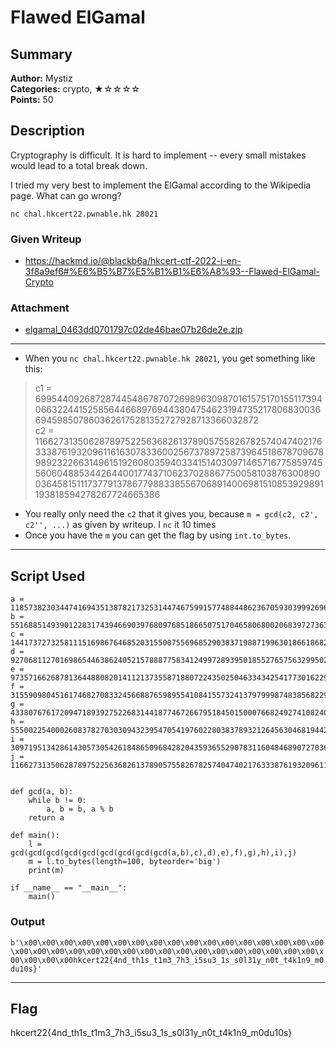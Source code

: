 Flawed ElGamal
===
## Summary
**Author:** Mystiz  
**Categories:** crypto, ★☆☆☆☆  
**Points:** 50

## Description

Cryptography is difficult. It is hard to implement -- every small mistakes would lead to a total break down.

I tried my very best to implement the ElGamal according to the Wikipedia page. What can go wrong?

`nc chal.hkcert22.pwnable.hk 28021`

### Given Writeup

- https://hackmd.io/@blackb6a/hkcert-ctf-2022-i-en-3f8a9ef6#%E6%B5%B7%E5%B1%B1%E6%A8%93--Flawed-ElGamal-Crypto

### Attachment

- [elgamal_0463dd0701797c02de46bae07b26de2e.zip](https://github.com/T0x1cL/t0x1cl.github.io/raw/writeup/elgamal_0463dd0701797c02de46bae07b26de2e.zip)

---

- When you `nc chal.hkcert22.pwnable.hk 28021`, you get something like this:  
> c1 = 699544092687287445486787072698963098701615751701551173940663224415258564466897694438047546231947352178068300366945985078603626175281352727928713366032872  
c2 = 116627313506287897522563682613789057558267825740474021763338761932096116163078336002567378972587396451867870967898923226631496151926080359403341514030971465716775859745560604885344264400177437106237028867750058103876300890036458151117377913786779883385567068914006981510853929891193818594278267724665386  
- You really only need the `c2` that it gives you, because `m = gcd(c2, c2', c2'', ...)` as given by writeup. I `nc` it 10 times 
- Once you have the `m` you can get the flag by using `int.to_bytes`.  

---

## Script Used
```
a = 118573823034474169435138782173253144746759915774884486236705930399926961222399363734729998576737442495918733469391282021889415855438489694622471652095511677988637858200121111575267456768616110675187495102194302940773481851512701536040356657212683408205588560142891544168262590530282977408181014298902849
b = 55168851493901228317439466903976809768518665075170465806800206839727363988963839813492671283446923984477770324747236047892408059688447208323610106943922591134537446154509399200641541388771006185545180021998000999772632512990628827674134098338528073885217278457922425473195475499941134363843748218210330
c = 14417372732581115169867646852031550075569685290383719887199630186618682015825304750278421829903288998051904760056083361347405824927275495513320624215090955167615199012228364695116948338179230214787128854745322373442456339875687111956906781494880004152457924216711484578361355246301107330632453212546663
d = 92706811270169865446386240521578887758341249972893950185527657563299502612034069613499566388140459343321051839769217875111484995893104663931687248310568252574264259410853257283694985575362562894384792970899840031329521733894300775930315813840171727043891563015163219839262326226239593347821605110030986
e = 97357166268781364488082014112137355871880722435025046334342541773016229586800090267694440798551415058965785274208277479479406652849602983936235830515154111565355582577477393159938694593359866653876494314459758994552188079944805598401457922553033062914165907330930467701297792183186338325493887315580072
f = 31559098045161746827083324566887659895541084155732413797999874838568229831080036453663737018364958163835786613863305685060181918825704194712017840909499718201970371922514016931921203827862996696619710209692325833945129901458143428026562289508521174013431855591773903151786489552239408349482387903156871
g = 43380767617209471893927522683144187746726679518450150007668249274108240758665673422672288750467938081180192498045757736160175025072422962518405007536428645017440164034328099833224239467230474786078833468979232222077919693102041341907858663069860303265772971259270040954120657072046014332576003907508941
h = 5550022540002608378270303094323954705419760228038378932126456304681944245606604123306011789901783480536362797230469451990787865506062189017352403011528786981193087193060809795532786108496430087312766294333397310620148164102206410964247651113602557192998490717907450346097952562901821703071867788615646
i = 30971951342861430573054261848650968428204359365529078311604846890727036150374917170214422534919771091224601972917405241342138922823689859467081970802297816662241473935211336535433783494531246369760629484538718898973225005772671794748771189958760021157680889830887894637914418839207122641886648047498856
j = 116627313506287897522563682613789057558267825740474021763338761932096116163078336002567378972587396451867870967898923226631496151926080359403341514030971465716775859745560604885344264400177437106237028867750058103876300890036458151117377913786779883385567068914006981510853929891193818594278267724665386


def gcd(a, b):
    while b != 0:
        a, b = b, a % b
    return a

def main():
    l = gcd(gcd(gcd(gcd(gcd(gcd(gcd(gcd(gcd(a,b),c),d),e),f),g),h),i),j)
    m = l.to_bytes(length=100, byteorder='big')
    print(m)

if __name__ == "__main__":
    main()
```

### Output
`b'\x00\x00\x00\x00\x00\x00\x00\x00\x00\x00\x00\x00\x00\x00\x00\x00\x00\x00\x00\x00\x00\x00\x00\x00\x00\x00\x00\x00\x00\x00\x00\x00\x00\x00\x00\x00\x00\x00hkcert22{4nd_th1s_t1m3_7h3_i5su3_1s_s0l31y_n0t_t4k1n9_m0du10s}'`

---
## Flag
hkcert22{4nd_th1s_t1m3_7h3_i5su3_1s_s0l31y_n0t_t4k1n9_m0du10s}
